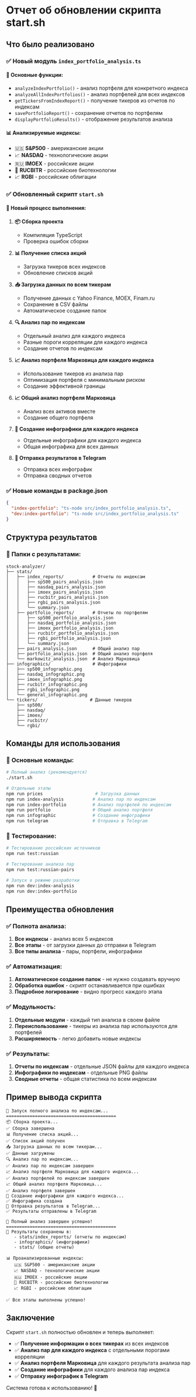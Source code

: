 # Отчет об обновлении скрипта start.sh

## Что было реализовано

### ✅ **Новый модуль `index_portfolio_analysis.ts`**

#### 🎯 **Основные функции:**
- `analyzeIndexPortfolio()` - анализ портфеля для конкретного индекса
- `analyzeAllIndexPortfolios()` - анализ портфелей для всех индексов
- `getTickersFromIndexReport()` - получение тикеров из отчетов по индексам
- `savePortfolioReport()` - сохранение отчетов по портфелям
- `displayPortfolioResults()` - отображение результатов анализа

#### 📊 **Анализируемые индексы:**
- 🇺🇸 **S&P500** - американские акции
- 📈 **NASDAQ** - технологические акции  
- 🇷🇺 **IMOEX** - российские акции
- 🧬 **RUCBITR** - российские биотехнологии
- 📈 **RGBI** - российские облигации

### ✅ **Обновленный скрипт `start.sh`**

#### 🚀 **Новый процесс выполнения:**

1. **📦 Сборка проекта**
   - Компиляция TypeScript
   - Проверка ошибок сборки

2. **📊 Получение списка акций**
   - Загрузка тикеров всех индексов
   - Обновление списков акций

3. **📥 Загрузка данных по всем тикерам**
   - Получение данных с Yahoo Finance, MOEX, Finam.ru
   - Сохранение в CSV файлы
   - Автоматическое создание папок

4. **🔍 Анализ пар по индексам**
   - Отдельный анализ для каждого индекса
   - Разные пороги корреляции для каждого индекса
   - Создание отчетов по индексам

5. **📈 Анализ портфеля Марковица для каждого индекса**
   - Использование тикеров из анализа пар
   - Оптимизация портфеля с минимальным риском
   - Создание эффективной границы

6. **📈 Общий анализ портфеля Марковица**
   - Анализ всех активов вместе
   - Создание общего портфеля

7. **🎨 Создание инфографики для каждого индекса**
   - Отдельные инфографики для каждого индекса
   - Общая инфографика для всех данных

8. **📱 Отправка результатов в Telegram**
   - Отправка всех инфографик
   - Отправка сводных отчетов

### ✅ **Новые команды в package.json**

```json
{
  "index-portfolio": "ts-node src/index_portfolio_analysis.ts",
  "dev:index-portfolio": "ts-node src/index_portfolio_analysis.ts"
}
```

## Структура результатов

### 📁 **Папки с результатами:**

```
stock-analyzer/
├── stats/
│   ├── index_reports/           # Отчеты по индексам
│   │   ├── sp500_pairs_analysis.json
│   │   ├── nasdaq_pairs_analysis.json
│   │   ├── imoex_pairs_analysis.json
│   │   ├── rucbitr_pairs_analysis.json
│   │   ├── rgbi_pairs_analysis.json
│   │   └── summary.json
│   ├── portfolio_reports/       # Отчеты по портфелям
│   │   ├── sp500_portfolio_analysis.json
│   │   ├── nasdaq_portfolio_analysis.json
│   │   ├── imoex_portfolio_analysis.json
│   │   ├── rucbitr_portfolio_analysis.json
│   │   ├── rgbi_portfolio_analysis.json
│   │   └── summary.json
│   ├── pairs_analysis.json      # Общий анализ пар
│   ├── portfolio_analysis.json  # Общий анализ портфеля
│   └── markowitz_analysis.json  # Анализ Марковица
├── infographics/                # Инфографики
│   ├── sp500_infographic.png
│   ├── nasdaq_infographic.png
│   ├── imoex_infographic.png
│   ├── rucbitr_infographic.png
│   ├── rgbi_infographic.png
│   └── general_infographic.png
└── tickers/                    # Данные тикеров
    ├── sp500/
    ├── nasdaq/
    ├── imoex/
    ├── rucbitr/
    └── rgbi/
```

## Команды для использования

### 🚀 **Основные команды:**

```bash
# Полный анализ (рекомендуется)
./start.sh

# Отдельные этапы
npm run prices                    # Загрузка данных
npm run index-analysis           # Анализ пар по индексам
npm run index-portfolio          # Анализ портфелей по индексам
npm run portfolio                # Общий анализ портфеля
npm run infographic              # Создание инфографики
npm run telegram                 # Отправка в Telegram
```

### 🧪 **Тестирование:**

```bash
# Тестирование российских источников
npm run test:russian

# Тестирование анализа пар
npm run test:russian-pairs

# Запуск в режиме разработки
npm run dev:index-analysis
npm run dev:index-portfolio
```

## Преимущества обновления

### ✅ **Полнота анализа:**
1. **Все индексы** - анализ всех 5 индексов
2. **Все этапы** - от загрузки данных до отправки в Telegram
3. **Все типы анализа** - пары, портфели, инфографики

### ✅ **Автоматизация:**
1. **Автоматическое создание папок** - не нужно создавать вручную
2. **Обработка ошибок** - скрипт останавливается при ошибках
3. **Подробное логирование** - видно прогресс каждого этапа

### ✅ **Модульность:**
1. **Отдельные модули** - каждый тип анализа в своем файле
2. **Переиспользование** - тикеры из анализа пар используются для портфелей
3. **Расширяемость** - легко добавить новые индексы

### ✅ **Результаты:**
1. **Отчеты по индексам** - отдельные JSON файлы для каждого индекса
2. **Инфографики по индексам** - отдельные PNG файлы
3. **Сводные отчеты** - общая статистика по всем индексам

## Пример вывода скрипта

```
🚀 Запуск полного анализа по индексам...
==========================================
📦 Сборка проекта...
✅ Сборка завершена
📊 Получение списка акций...
✅ Список акций получен
📥 Загрузка данных по всем тикерам...
✅ Данные загружены
🔍 Анализ пар по индексам...
✅ Анализ пар по индексам завершен
📈 Анализ портфеля Марковица для каждого индекса...
✅ Анализ портфелей по индексам завершен
📈 Общий анализ портфеля Марковица...
✅ Анализ портфеля завершен
🎨 Создание инфографики для каждого индекса...
✅ Инфографика создана
📱 Отправка результатов в Telegram...
✅ Результаты отправлены в Telegram

🎉 Полный анализ завершен успешно!
==========================================
📁 Результаты сохранены в:
   - stats/index_reports/ (отчеты по индексам)
   - infographics/ (инфографики)
   - stats/ (общие отчеты)

📊 Проанализированные индексы:
   🇺🇸 S&P500 - американские акции
   📈 NASDAQ - технологические акции
   🇷🇺 IMOEX - российские акции
   🧬 RUCBITR - российские биотехнологии
   📈 RGBI - российские облигации

✅ Все этапы выполнены успешно!
```

## Заключение

Скрипт `start.sh` полностью обновлен и теперь выполняет:

- ✅ **Получение информации о всех тикерах** из всех индексов
- ✅ **Анализ пар для каждого индекса** с отдельными порогами корреляции
- ✅ **Анализ портфеля Марковица** для каждого результата анализа пар
- ✅ **Создание инфографики** для каждого анализа пар индекса
- ✅ **Отправку инфографик в Telegram**

Система готова к использованию! 🚀 